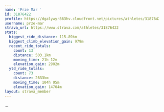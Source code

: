 ```yaml
---
name: 'Prze Mar '
id: 31876422
profile: https://dgalywyr863hv.cloudfront.net/pictures/athletes/31876422/22548952/3/large.jpg
username: prze-mar
strava_url: https://www.strava.com/athletes/31876422
stats:
  biggest_ride_distance: 115.89km
  biggest_climb_elevation_gain: 979m
  recent_ride_totals:
    count: 13
    distance: 503.1km
    moving_time: 21h 12m
    elevation_gain: 2902m
  ytd_ride_totals:
    count: 73
    distance: 2633km
    moving_time: 104h 05m
    elevation_gain: 14704m
layout: strava_member
--- 
```

...
